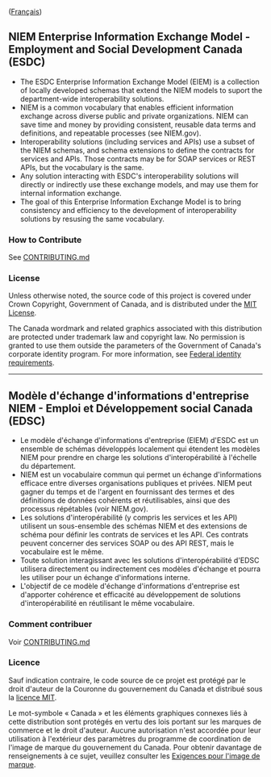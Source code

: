 
([Français](#gabarit-pour-dépôts-de-code-source-ouvert-du-gouvernement-du-canada))

## NIEM Enterprise Information Exchange Model - Employment and Social Development Canada (ESDC)
- The ESDC Enterprise Information Exchange Model (EIEM) is a collection of locally developed schemas that extend the NIEM models to suport the department-wide interoperability solutions.
- NIEM is a common vocabulary that enables efficient information exchange across diverse public and private organizations. NIEM can save time and money by providing consistent, reusable data terms and definitions, and repeatable processes (see NIEM.gov).
- Interoperability solutions (including services and APIs) use a subset of the NIEM schemas, and schema extensions to define the contracts for services and APIs. Those contracts may be for SOAP services or REST APIs, but the vocabulary is the same.
- Any solution interacting with ESDC's interoperability solutions will directly or indirectly use these exchange models, and may use them for internal information exchange.
- The goal of this Enterprise Information Exchange Model is to bring consistency and efficiency to the development of interoperability solutions by resusing the same vocabulary.

### How to Contribute

See [CONTRIBUTING.md](CONTRIBUTING.md)

### License

Unless otherwise noted, the source code of this project is covered under Crown Copyright, Government of Canada, and is distributed under the [MIT License](LICENSE).

The Canada wordmark and related graphics associated with this distribution are protected under trademark law and copyright law. No permission is granted to use them outside the parameters of the Government of Canada's corporate identity program. For more information, see [Federal identity requirements](https://www.canada.ca/en/treasury-board-secretariat/topics/government-communications/federal-identity-requirements.html).

______________________

## Modèle d'échange d'informations d'entreprise NIEM - Emploi et Développement social Canada (EDSC)
- Le modèle d'échange d'informations d'entreprise (EIEM) d'ESDC est un ensemble de schémas développés localement qui étendent les modèles NIEM pour prendre en charge les solutions d'interopérabilité à l'échelle du département.
- NIEM est un vocabulaire commun qui permet un échange d'informations efficace entre diverses organisations publiques et privées. NIEM peut gagner du temps et de l'argent en fournissant des termes et des définitions de données cohérents et réutilisables, ainsi que des processus répétables (voir NIEM.gov).
- Les solutions d'interopérabilité (y compris les services et les API) utilisent un sous-ensemble des schémas NIEM et des extensions de schéma pour définir les contrats de services et les API. Ces contrats peuvent concerner des services SOAP ou des API REST, mais le vocabulaire est le même.
- Toute solution interagissant avec les solutions d'interopérabilité d'EDSC utilisera directement ou indirectement ces modèles d'échange et pourra les utiliser pour un échange d'informations interne.
- L'objectif de ce modèle d'échange d'informations d'entreprise est d'apporter cohérence et efficacité au développement de solutions d'interopérabilité en réutilisant le même vocabulaire.

### Comment contribuer

Voir [CONTRIBUTING.md](CONTRIBUTING.md)

### Licence

Sauf indication contraire, le code source de ce projet est protégé par le droit d'auteur de la Couronne du gouvernement du Canada et distribué sous la [licence MIT](LICENSE).

Le mot-symbole « Canada » et les éléments graphiques connexes liés à cette distribution sont protégés en vertu des lois portant sur les marques de commerce et le droit d'auteur. Aucune autorisation n'est accordée pour leur utilisation à l'extérieur des paramètres du programme de coordination de l'image de marque du gouvernement du Canada. Pour obtenir davantage de renseignements à ce sujet, veuillez consulter les [Exigences pour l'image de marque](https://www.canada.ca/fr/secretariat-conseil-tresor/sujets/communications-gouvernementales/exigences-image-marque.html).
